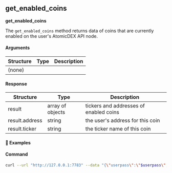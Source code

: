 
## get\_enabled\_coins

**get_enabled_coins**

The `get_enabled_coins` method returns data of coins that are currently enabled on the user's AtomicDEX API node.

#### Arguments

| Structure | Type | Description |
| --------- | ---- | ----------- |
| (none)    |      |             |

#### Response

| Structure      | Type             | Description                            |
| -------------- | ---------------- | -------------------------------------- |
| result         | array of objects | tickers and addresses of enabled coins |
| result.address | string           | the user's address for this coin       |
| result.ticker  | string           | the ticker name of this coin           |

#### :pushpin: Examples

#### Command

```bash
curl --url "http://127.0.0.1:7783" --data "{\"userpass\":\"$userpass\",\"method\":\"get_enabled_coins\"}"
```

<div style="margin-top: 0.5rem;">

<collapse-text hidden title="Response">

#### Response

```json
{
  "result": [
    {
      "address": "1WxswvLF2HdaDr4k77e92VjaXuPQA8Uji",
      "ticker": "BTC"
    },
    {
      "address": "R9o9xTocqr6CeEDGDH6mEYpwLoMz6jNjMW",
      "ticker": "PIZZA"
    },
    {
      "address": "R9o9xTocqr6CeEDGDH6mEYpwLoMz6jNjMW",
      "ticker": "BEER"
    },
    {
      "address": "0xbAB36286672fbdc7B250804bf6D14Be0dF69fa29",
      "ticker": "ETH"
    },
    {
      "address": "R9o9xTocqr6CeEDGDH6mEYpwLoMz6jNjMW",
      "ticker": "ETOMIC"
    },
    {
      "address": "0xbAB36286672fbdc7B250804bf6D14Be0dF69fa29",
      "ticker": "DEC8"
    },
    {
      "address": "0xbAB36286672fbdc7B250804bf6D14Be0dF69fa29",
      "ticker": "BAT"
    }
  ]
}
```

</collapse-text>

</div>
